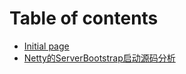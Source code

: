 # Table of contents

* [Initial page](README.md)
* [Netty的ServerBootstrap启动源码分析](netty-de-serverbootstrap-qi-dong-yuan-ma-fen-xi.md)

